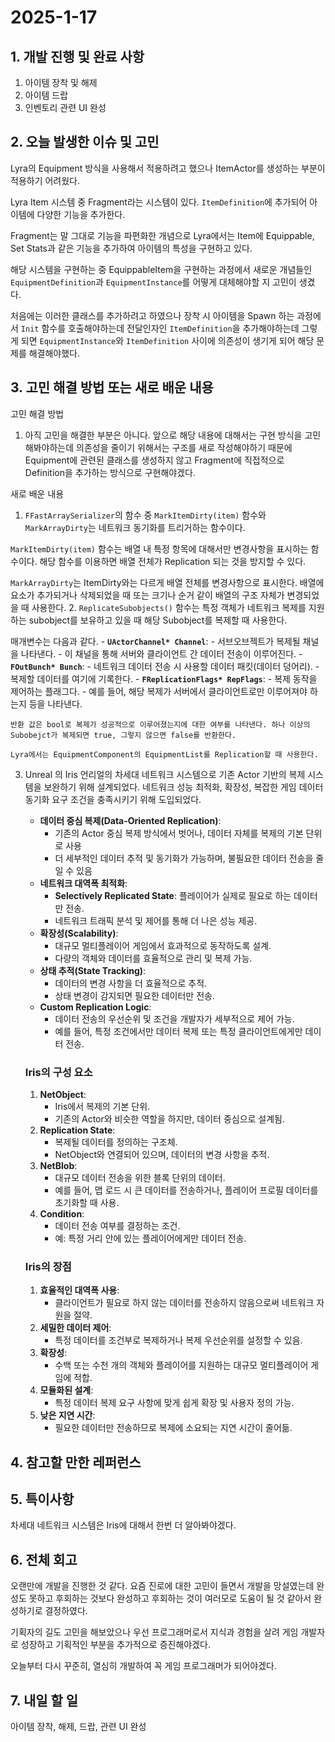 # 2025-1-17

## 1. 개발 진행 및 완료 사항

1. 아이템 장착 및 해제
2. 아이템 드랍
3. 인벤토리 관련 UI 완성

## 2. 오늘 발생한 이슈 및 고민

Lyra의 Equipment 방식을 사용해서 적용하려고 했으나 ItemActor를 생성하는 부분이 적용하기 어려웠다.

 Lyra Item 시스템 중 Fragment라는 시스템이 있다. `ItemDefinition`에 추가되어 아이템에 다양한 기능을 추가한다.

Fragment는 말 그대로 기능을 파편화한 개념으로 Lyra에서는 Item에 Equippable, Set Stats과 같은 기능을 추가하여 아이템의 특성을 구현하고 있다.

해당 시스템을 구현하는 중 EquippableItem을 구현하는 과정에서 새로운 개념들인 `EquipmentDefinition`과 `EquipmentInstance`를 어떻게 대체해야할 지 고민이 생겼다.

처음에는 이러한 클래스를 추가하려고 하였으나 장착 시 아이템을 Spawn 하는 과정에서 `Init` 함수를 호출해야하는데 전달인자인 `ItemDefinition`을 추가해야하는데 그렇게 되면 `EquipmentInstance`와 `ItemDefinition` 사이에 의존성이 생기게 되어 해당 문제를 해결해야했다.

## 3. 고민 해결 방법 또는 새로 배운 내용

고민 해결 방법

1. 아직 고민을 해결한 부분은 아니다. 앞으로 해당 내용에 대해서는 구현 방식을 고민해봐야하는데 의존성을 줄이기 위해서는 구조를 새로 작성해야하기 때문에 Equipment에 관련된 클래스를 생성하지 않고 Fragment에 직접적으로 Definition을 추가하는 방식으로 구현해야겠다.

새로 배운 내용

1. `FFastArraySerializer`의 함수 중 `MarkItemDirty(item)` 함수와 `MarkArrayDirty`는 네트워크 동기화를 트리거하는 함수이다.

`MarkItemDirty(item)` 함수는 배열 내 특정 항목에 대해서만 변경사항을 표시하는 함수이다. 해당 함수를 이용하면 배열 전체가 Replication 되는 것을 방지할 수 있다.

`MarkArrayDirty`는 ItemDirty와는 다르게 배열 전체를 변경사항으로 표시한다. 배열에 요소가 추가되거나 삭제되었을 때 또는 크기나 순거 같이 배열의 구조 자체가 변경되었을 때 사용한다.
2. `ReplicateSubobjects()` 함수는 특정 객체가 네트워크 복제를 지원하는 subobject를 보유하고 있을 때 해당 Subobject를 복제할 때 사용한다. 

매개변수는 다음과 같다.
    - **`UActorChannel* Channel`**:
        - 서브오브젝트가 복제될 채널을 나타낸다.
        - 이 채널을 통해 서버와 클라이언트 간 데이터 전송이 이루어진다.
    - **`FOutBunch* Bunch`**:
        - 네트워크 데이터 전송 시 사용할 데이터 패킷(데이터 덩어리).
        - 복제할 데이터를 여기에 기록한다.
    - **`FReplicationFlags* RepFlags`**:
        - 복제 동작을 제어하는 플래그다.
        - 예를 들어, 해당 복제가 서버에서 클라이언트로만 이루어져야 하는지 등을 나타낸다.
    
    반환 값은 bool로 복제가 성공적으로 이루어졌는지에 대한 여부를 나타낸다. 하나 이상의 Subobejct가 복제되면 true, 그렇지 않으면 false를 반환한다.
    
    Lyra에서는 EquipmentComponent의 EquipmentList를 Replication할 때 사용한다.
    
3. Unreal 의 Iris
언리얼의 차세대 네트워크 시스템으로 기존 Actor 기반의 복제 시스템을 보완하기 위해 설계되었다. 네트워크 성능 최적화, 확장성, 복잡한 게임 데이터 동기화 요구 조건을 충족시키기 위해 도입되었다.
    - **데이터 중심 복제(Data-Oriented Replication)**:
        - 기존의 Actor 중심 복제 방식에서 벗어나, 데이터 자체를 복제의 기본 단위로 사용
        - 더 세부적인 데이터 추적 및 동기화가 가능하며, 불필요한 데이터 전송을 줄일 수 있음
    - **네트워크 대역폭 최적화**:
        - **Selectively Replicated State**: 플레이어가 실제로 필요로 하는 데이터만 전송.
        - 네트워크 트래픽 분석 및 제어를 통해 더 나은 성능 제공.
    - **확장성(Scalability)**:
        - 대규모 멀티플레이어 게임에서 효과적으로 동작하도록 설계.
        - 다량의 객체와 데이터를 효율적으로 관리 및 복제 가능.
    - **상태 추적(State Tracking)**:
        - 데이터의 변경 사항을 더 효율적으로 추적.
        - 상태 변경이 감지되면 필요한 데이터만 전송.
    - **Custom Replication Logic**:
        - 데이터 전송의 우선순위 및 조건을 개발자가 세부적으로 제어 가능.
        - 예를 들어, 특정 조건에서만 데이터 복제 또는 특정 클라이언트에게만 데이터 전송.
    
    ### **Iris의 구성 요소**
    
    1. **NetObject**:
        - Iris에서 복제의 기본 단위.
        - 기존의 Actor와 비슷한 역할을 하지만, 데이터 중심으로 설계됨.
    2. **Replication State**:
        - 복제될 데이터를 정의하는 구조체.
        - NetObject와 연결되어 있으며, 데이터의 변경 사항을 추적.
    3. **NetBlob**:
        - 대규모 데이터 전송을 위한 블록 단위의 데이터.
        - 예를 들어, 맵 로드 시 큰 데이터를 전송하거나, 플레이어 프로필 데이터를 초기화할 때 사용.
    4. **Condition**:
        - 데이터 전송 여부를 결정하는 조건.
        - 예: 특정 거리 안에 있는 플레이어에게만 데이터 전송.
    
    ### **Iris의 장점**
    
    1. **효율적인 대역폭 사용**:
        - 클라이언트가 필요로 하지 않는 데이터를 전송하지 않음으로써 네트워크 자원을 절약.
    2. **세밀한 데이터 제어**:
        - 특정 데이터를 조건부로 복제하거나 복제 우선순위를 설정할 수 있음.
    3. **확장성**:
        - 수백 또는 수천 개의 객체와 플레이어를 지원하는 대규모 멀티플레이어 게임에 적합.
    4. **모듈화된 설계**:
        - 특정 데이터 복제 요구 사항에 맞게 쉽게 확장 및 사용자 정의 가능.
    5. **낮은 지연 시간**:
        - 필요한 데이터만 전송하므로 복제에 소요되는 지연 시간이 줄어듦.
    

## 4. 참고할 만한 레퍼런스

## 5. 특이사항

차세대 네트워크 시스템은 Iris에 대해서 한번 더 알아봐야겠다.

## 6. 전체 회고

오랜만에 개발을 진행한 것 같다. 요즘 진로에 대한 고민이 들면서 개발을 망설였는데 완성도 못하고 후회하는 것보다 완성하고 후회하는 것이 여러모로 도움이 될 것 같아서 완성하기로 결정하였다.

기획자의 길도 고민을 해보았으나 우선 프로그래머로서 지식과 경험을 살려 게임 개발자로 성장하고 기획적인 부분을 추가적으로 증진해야겠다.

오늘부터 다시 꾸준히, 열심히 개발하여 꼭 게임 프로그래머가 되어야겠다.

## 7. 내일 할 일

아이템 장착, 해제, 드랍, 관련 UI 완성